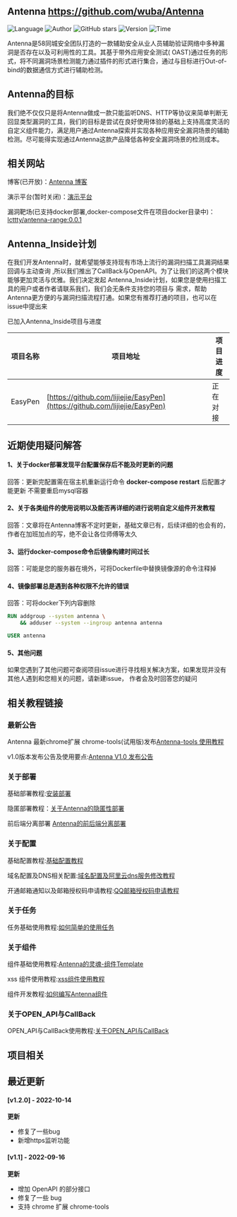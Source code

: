 ## Antenna <https://github.com/wuba/Antenna>
<!--auto_detail_badge_begin_0b490ffb61b26b45de3ea5d7dd8a582e-->
![Language](https://img.shields.io/badge/Language-Python-blue)
![Author](https://img.shields.io/badge/Author-wuba-orange)
![GitHub stars](https://img.shields.io/github/stars/wuba/Antenna.svg?style=flat&logo=github)
![Version](https://img.shields.io/badge/Version-V1.2.0-red)
![Time](https://img.shields.io/badge/Join-20220914-green)
<!--auto_detail_badge_end_fef74f2d7ea73fcc43ff78e05b1e7451-->


Antenna是58同城安全团队打造的一款辅助安全从业人员辅助验证网络中多种漏洞是否存在以及可利用性的工具。其基于带外应用安全测试(
OAST)通过任务的形式，将不同漏洞场景检测能力通过插件的形式进行集合，通过与目标进行Out-of-bind的数据通信方式进行辅助检测。

## Antenna的目标

我们绝不仅仅只是将Antenna做成一款只能监听DNS、HTTP等协议来简单判断无回显类型漏洞的工具，我们的目标是尝试在良好使用体验的基础上支持高度灵活的自定义组件能力，满足用户通过Antenna探索并实现各种应用安全漏洞场景的辅助检测。尽可能得实现通过Antenna这款产品降低各种安全漏洞场景的检测成本。

## 相关网站

博客(已开放)：[Antenna 博客](http://blog.antenna.cool/docs/intro)

演示平台(暂时关闭)：[演示平台](http://jiemuzu.cn)

漏洞靶场(已支持docker部署,docker-compose文件在项目docker目录中)：[lcttty/antenna-range:0.0.1](https://github.com/wuba/Antenna/blob/main/docker/docker-compose-range.yaml)

## Antenna_Inside计划

在我们开发Antenna时，就希望能够支持现有市场上流行的漏洞扫描工具漏洞结果回调与主动查询
,所以我们推出了CallBack与OpenAPI。为了让我们的这两个模块能够更加灵活与优雅。我们决定发起
Antenna_Inside计划，如果您是使用扫描工具的用户或者作者请联系我们，我们会无条件支持您的项目与
需求，帮助Antenna更方便的与漏洞扫描流程打通。如果您有推荐打通的项目，也可以在issue中提出来

已加入Antenna_Inside项目与进度

| 项目名称       | 项目地址                                                                       | 项目进度 |
|------------|----------------------------------------------------------------------------|------|
| EasyPen    | [https://github.com/lijiejie/EasyPen](https://github.com/lijiejie/EasyPen) | 正在对接 |


## 近期使用疑问解答

#### 1、关于docker部署发现平台配置保存后不能及时更新的问题

回答：更新完配置需在宿主机重新运行命令 **docker-compose restart** 后配置才能更新
不需要重启mysql容器

#### 2、关于各类组件的使用说明以及能否再详细的进行说明自定义组件开发教程

回答：文章将在Antenna博客不定时更新，基础文章已有，后续详细的也会有的，作者在加班加点的写，绝不会让各位师傅等太久

#### 3、运行docker-compose命令后镜像构建时间过长

回答：可能是您的服务器在境外，可将Dockerfile中替换镜像源的命令注释掉

#### 4、镜像部署总是遇到各种权限不允许的错误

回答：可将docker下列内容删除

```dockerfile
RUN addgroup --system antenna \
    && adduser --system --ingroup antenna antenna

USER antenna
```

#### 5、其他问题

如果您遇到了其他问题可查阅项目issue进行寻找相关解决方案，如果发现并没有其他人遇到和您相关的问题，请新建issue，
作者会及时回答您的疑问


## 相关教程链接
### 最新公告

Antenna 最新chrome扩展 chrome-tools(试用版)发布[Antenna-tools 使用教程](http://blog.antenna.cool/blog/antenna_plugin)

v1.0版本发布公告及使用要点:[Antenna V1.0 发布公告](http://blog.antenna.cool/blog/v1.0)

### 关于部署
基础部署教程:[安装部署](http://blog.antenna.cool/docs/intro)

隐匿部署教程：[关于Antenna的隐匿性部署](http://blog.antenna.cool/blog/%20%20Secrecy)

前后端分离部署 [Antenna的前后端分离部署](http://blog.antenna.cool/blog/client_server)

### 关于配置

基础配置教程:[基础配置教程](http://blog.antenna.cool/docs/%E5%85%B3%E4%BA%8E%E9%85%8D%E7%BD%AE/config)

域名配置及DNS相关配置:[域名配置及阿里云dns服务修改教程](http://blog.antenna.cool/docs/%E5%85%B3%E4%BA%8E%E9%85%8D%E7%BD%AE/DNS)

开通邮箱通知以及邮箱授权码申请教程:[QQ邮箱授权码申请教程](https://service.mail.qq.com/cgi-bin/help?subtype=1&id=28&no=1001256)

### 关于任务

任务基础使用教程:[如何简单的使用任务](http://blog.antenna.cool/docs/%E5%85%B3%E4%BA%8E%E4%BB%BB%E5%8A%A1/task)

### 关于组件

组件基础使用教程:[Antenna的灵魂-组件Template](http://blog.antenna.cool/docs/%E5%85%B3%E4%BA%8E%E7%BB%84%E4%BB%B6/template)

xss 组件使用教程:[xss组件使用教程](http://blog.antenna.cool/docs/%E5%85%B3%E4%BA%8E%E7%BB%84%E4%BB%B6/xss)

组件开发教程:[如何编写Antenna组件](http://blog.antenna.cool/docs/%E5%85%B3%E4%BA%8E%E7%BB%84%E4%BB%B6/template_demo)

### 关于OPEN_API与CallBack

OPEN_API与CallBack使用教程:[关于OPEN_API与CallBack](http://blog.antenna.cool/docs/api_back)

<!--auto_detail_active_begin_e1c6fb434b6f0baf6912c7a1934f772b-->
## 项目相关


## 最近更新

#### [v1.2.0] - 2022-10-14

**更新**  
- 修复了一些bug  
- 新增https监听功能

#### [v1.1] - 2022-09-16

**更新**  
- 增加 OpenAPI 的部分接口  
- 修复了一些 bug  
- 支持 chrome 扩展 chrome-tools

<!--auto_detail_active_end_f9cf7911015e9913b7e691a7a5878527-->

